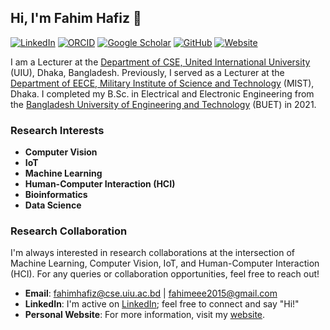 <!--
**FahimHafiz/FahimHafiz** is a ✨ _special_ ✨ repository because its `README.md` (this file) appears on your GitHub profile.
--->
## Hi, I'm Fahim Hafiz 👋

[![LinkedIn](https://img.shields.io/badge/LinkedIn-Connect-blue?logo=linkedin)](https://www.linkedin.com/in/fahim-hafiz-47b3a5154/)
[![ORCID](https://img.shields.io/badge/ORCID-0009--0008--6114--4514-aqua)](https://orcid.org/0009-0008-6114-4514)
[![Google Scholar](https://img.shields.io/badge/Google%20Scholar-Profile-blue)](https://scholar.google.com/citations?user=XSFyO08AAAAJ)
[![GitHub](https://img.shields.io/badge/GitHub-FahimHafiz-lightgrey?logo=github)](https://github.com/FahimHafiz)
[![Website](https://img.shields.io/badge/Website-fahimhafiz.github.io-lightblue)](https://fahimhafiz.github.io/)

I am a Lecturer at the [Department of CSE, United International University](https://www.uiu.ac.bd/) (UIU), Dhaka, Bangladesh. Previously, I served as a Lecturer at the [Department of EECE, Military Institute of Science and Technology](https://mist.ac.bd/) (MIST), Dhaka. I completed my B.Sc. in Electrical and Electronic Engineering from the [Bangladesh University of Engineering and Technology](https://www.buet.ac.bd/) (BUET) in 2021.

### Research Interests
- **Computer Vision**
- **IoT**
- **Machine Learning**
- **Human-Computer Interaction (HCI)**
- **Bioinformatics**
- **Data Science**

### Research Collaboration
I'm always interested in research collaborations at the intersection of Machine Learning, Computer Vision, IoT, and Human-Computer Interaction (HCI). For any queries or collaboration opportunities, feel free to reach out!

- **Email**: [fahimhafiz@cse.uiu.ac.bd](mailto:fahimhafiz@cse.uiu.ac.bd) | [fahimeee2015@gmail.com](mailto:fahimeee2015@gmail.com)
- **LinkedIn**: I'm active on [LinkedIn](https://www.linkedin.com/in/fahim-hafiz-47b3a5154/); feel free to connect and say "Hi!"
- **Personal Website**: For more information, visit my [website](https://fahimhafiz.github.io/).


